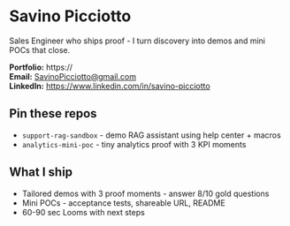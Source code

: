 # Savino Picciotto

Sales Engineer who ships proof - I turn discovery into demos and mini POCs that close.

**Portfolio:** https://<your-carrd-url>  
**Email:** SavinoPicciotto@gmail.com  
**LinkedIn:** https://www.linkedin.com/in/savino-picciotto

## Pin these repos
- `support-rag-sandbox` - demo RAG assistant using help center + macros
- `analytics-mini-poc` - tiny analytics proof with 3 KPI moments

## What I ship
- Tailored demos with 3 proof moments - answer 8/10 gold questions
- Mini POCs - acceptance tests, shareable URL, README
- 60-90 sec Looms with next steps
